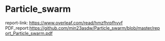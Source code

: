 # Particle_swarm

report-link: https://www.overleaf.com/read/hmzfhrpfhvvf
PDF_report:https://github.com/min23asdw/Particle_swarm/blob/master/report_Particle_swarm.pdf

